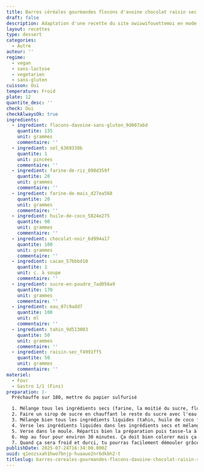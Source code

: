 ```yaml
---
title: Barres céréales gourmandes flocons d'avoine chocolat raisin sec sans gluten
draft: false
description: Adaptation d'une recette du site owiowifouettemoi en mode vegan et moins cher
layout: recettes
type: dessert
categories:
  - Autre
auteur: ''
regime:
  - vegan
  - sans-lactose
  - vegetarien
  - sans-gluten
cuisson: Oui
temperature: Froid
plate: 12
quantite_desc: ''
check: Oui
checkAlwaysOk: true
ingredients:
  - ingredient: flocons-davoine-sans-gluten_9d007abd
    quantite: 135
    unit: grammes
    commentaire: ''
  - ingredient: sel_6369338b
    quantite: 1
    unit: pincées
    commentaire: ''
  - ingredient: farine-de-riz_098d359f
    quantite: 20
    unit: grammes
    commentaire: ''
  - ingredient: farine-de-mais_d27ea568
    quantite: 20
    unit: grammes
    commentaire: ''
  - ingredient: huile-de-coco_5824e275
    quantite: 90
    unit: grammes
    commentaire: ''
  - ingredient: chocolat-noir_6d994a17
    quantite: 100
    unit: grammes
    commentaire: ''
  - ingredient: cacao_57bbbd10
    quantite: 1
    unit: c. à soupe
    commentaire: ''
  - ingredient: sucre-en-poudre_7ad056a9
    quantite: 170
    unit: grammes
    commentaire: ''
  - ingredient: eau_07c9add7
    quantite: 100
    unit: ml
    commentaire: ''
  - ingredient: tahin_9d513003
    quantite: 50
    unit: grammes
    commentaire: ''
  - ingredient: raisin-sec_f4991ff5
    quantite: 50
    unit: grammes
    commentaire: ''
materiel:
  - Four
  - Gastro 1/1 (Fins)
preparation: |-
  Préchauffe sur 180, mettre du papier sulfurisé

  1. Mélange tous les ingrédients secs (farine, la moitié du sucre, flocons d'avoine, cacao, sel, raisins, chocolat en pépites) dans un grand bol
  2. Faire un sirop de sucre en chauffant le reste du sucre avec l'eau  (à la base c'est du sirop d'érable dans cette recette mais c'est moins cher comme ça, possible de mettre du sirop d'érable si vous voulez)
  3. Mélange bien tous les ingrédients liquides (tahin, huile de coco fondue, sirop de sucre) dans un autre bol
  4. Verse les ingrédients liquides dans les ingrédients secs et mélange pour tout bien incorporer.
  5. Verse dans le moule. Répartis bien la préparation puis tasse-la à l’aide du cul d’un verre ou d’un bout de papier cuisson.
  6. Hop au four pour environ 30 minutes. Ça doit bien colorer mais ça a quand même l'air pas encore cuit quand ça sort si on veut un truc moelleux. Laisse complètement refroidir dans le moule posé sur une grille (sinon ça tombera en morceaux).
  7. Quand ça sera froid et durci, tu pourras facilement démouler grâce  aux pans de papier cuisson et découper en barres ou carrés (à l’aide d’un bon couteau si c'est bien cuit). Conserve dans un récipient hermétique.
publishDate: 2025-07-24T16:34:00.000Z
uuid: q1eozsxah1hwo7bnjp-huaaue2nr6dkbh2-t
titleslug: barres-cereales-gourmandes-flocons-davoine-chocolat-raisin-sec-sans-gluten_q1eozsxah1hwo7bnjp-huaaue2nr6dkbh2-t
---
```


